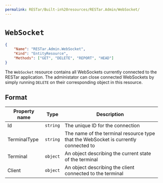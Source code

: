 ```yaml
---
permalink: RESTar/Built-in%20resources/RESTar.Admin/WebSocket/
---
```


# `WebSocket`

```json
{
    "Name": "RESTar.Admin.WebSocket",
    "Kind": "EntityResource",
    "Methods": ["GET", "DELETE", "REPORT", "HEAD"]
}
```

The `WebSocket` resource contains all WebSockets currently connected to the RESTar application. The administator can close connected WebSockets by simply running `DELETE` on their corresponding object in this resource.

## Format

Property name | Type     | Description
------------- | -------- | -----------------------------------------------------------------------------------
Id            | `string` | The unique ID for the connection
TerminalType  | `string` | The name of the terminal resource type that the WebSocket is currently connected to
Terminal      | `object` | An object describing the current state of the terminal
Client        | `object` | An object describing the client connected to the terminal
